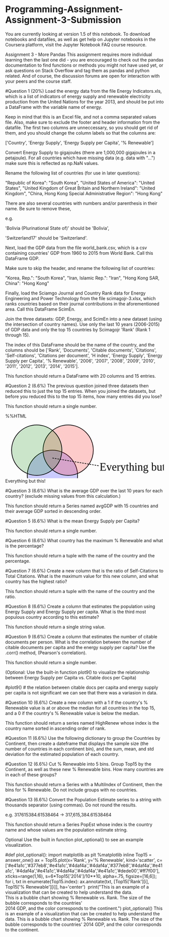 # Programming-Assignment-Assignment-3-Submission
You are currently looking at version 1.5 of this notebook. To download notebooks and datafiles, as well as get help on Jupyter notebooks in the Coursera platform, visit the Jupyter Notebook FAQ course resource.

Assignment 3 - More Pandas
This assignment requires more individual learning then the last one did - you are encouraged to check out the pandas documentation to find functions or methods you might not have used yet, or ask questions on Stack Overflow and tag them as pandas and python related. And of course, the discussion forums are open for interaction with your peers and the course staff.

#Question 1 (20%)
Load the energy data from the file Energy Indicators.xls, which is a list of indicators of energy supply and renewable electricity production from the United Nations for the year 2013, and should be put into a DataFrame with the variable name of energy.

Keep in mind that this is an Excel file, and not a comma separated values file. Also, make sure to exclude the footer and header information from the datafile. The first two columns are unneccessary, so you should get rid of them, and you should change the column labels so that the columns are:

['Country', 'Energy Supply', 'Energy Supply per Capita', '% Renewable']

Convert Energy Supply to gigajoules (there are 1,000,000 gigajoules in a petajoule). For all countries which have missing data (e.g. data with "...") make sure this is reflected as np.NaN values.

Rename the following list of countries (for use in later questions):

"Republic of Korea": "South Korea",
"United States of America": "United States",
"United Kingdom of Great Britain and Northern Ireland": "United Kingdom",
"China, Hong Kong Special Administrative Region": "Hong Kong"

There are also several countries with numbers and/or parenthesis in their name. Be sure to remove these,

e.g.

'Bolivia (Plurinational State of)' should be 'Bolivia',

'Switzerland17' should be 'Switzerland'.



Next, load the GDP data from the file world_bank.csv, which is a csv containing countries' GDP from 1960 to 2015 from World Bank. Call this DataFrame GDP.

Make sure to skip the header, and rename the following list of countries:

"Korea, Rep.": "South Korea", 
"Iran, Islamic Rep.": "Iran",
"Hong Kong SAR, China": "Hong Kong"



Finally, load the Sciamgo Journal and Country Rank data for Energy Engineering and Power Technology from the file scimagojr-3.xlsx, which ranks countries based on their journal contributions in the aforementioned area. Call this DataFrame ScimEn.

Join the three datasets: GDP, Energy, and ScimEn into a new dataset (using the intersection of country names). Use only the last 10 years (2006-2015) of GDP data and only the top 15 countries by Scimagojr 'Rank' (Rank 1 through 15).

The index of this DataFrame should be the name of the country, and the columns should be ['Rank', 'Documents', 'Citable documents', 'Citations', 'Self-citations', 'Citations per document', 'H index', 'Energy Supply', 'Energy Supply per Capita', '% Renewable', '2006', '2007', '2008', '2009', '2010', '2011', '2012', '2013', '2014', '2015'].

This function should return a DataFrame with 20 columns and 15 entries.

#Question 2 (6.6%)
The previous question joined three datasets then reduced this to just the top 15 entries. When you joined the datasets, but before you reduced this to the top 15 items, how many entries did you lose?

This function should return a single number.

%%HTML
<svg width="800" height="300">
  <circle cx="150" cy="180" r="80" fill-opacity="0.2" stroke="black" stroke-width="2" fill="blue" />
  <circle cx="200" cy="100" r="80" fill-opacity="0.2" stroke="black" stroke-width="2" fill="red" />
  <circle cx="100" cy="100" r="80" fill-opacity="0.2" stroke="black" stroke-width="2" fill="green" />
  <line x1="150" y1="125" x2="300" y2="150" stroke="black" stroke-width="2" fill="black" stroke-dasharray="5,3"/>
  <text  x="300" y="165" font-family="Verdana" font-size="35">Everything but this!</text>
</svg>
Everything but this!


#Question 3 (6.6%)
What is the average GDP over the last 10 years for each country? (exclude missing values from this calculation.)

This function should return a Series named avgGDP with 15 countries and their average GDP sorted in descending order.


#Question 5 (6.6%)
What is the mean Energy Supply per Capita?

This function should return a single number.

#Question 6 (6.6%)
What country has the maximum % Renewable and what is the percentage?

This function should return a tuple with the name of the country and the percentage.

#Question 7 (6.6%)
Create a new column that is the ratio of Self-Citations to Total Citations. What is the maximum value for this new column, and what country has the highest ratio?

This function should return a tuple with the name of the country and the ratio.


#Question 8 (6.6%)
Create a column that estimates the population using Energy Supply and Energy Supply per capita. What is the third most populous country according to this estimate?

This function should return a single string value.


#Question 9 (6.6%)
Create a column that estimates the number of citable documents per person. What is the correlation between the number of citable documents per capita and the energy supply per capita? Use the .corr() method, (Pearson's correlation).

This function should return a single number.

(Optional: Use the built-in function plot9() to visualize the relationship between Energy Supply per Capita vs. Citable docs per Capita)


#plot9() # the relation between citable docs per capita and energy supply per capita is not significant we can see that there was a variasion in data. 

#Question 10 (6.6%)
Create a new column with a 1 if the country's % Renewable value is at or above the median for all countries in the top 15, and a 0 if the country's % Renewable value is below the median.

This function should return a series named HighRenew whose index is the country name sorted in ascending order of rank.

#Question 11 (6.6%)
Use the following dictionary to group the Countries by Continent, then create a dateframe that displays the sample size (the number of countries in each continent bin), and the sum, mean, and std deviation for the estimated population of each country.

#Question 12 (6.6%)
Cut % Renewable into 5 bins. Group Top15 by the Continent, as well as these new % Renewable bins. How many countries are in each of these groups?

This function should return a Series with a MultiIndex of Continent, then the bins for % Renewable. Do not include groups with no countries.

#Question 13 (6.6%)
Convert the Population Estimate series to a string with thousands separator (using commas). Do not round the results.

e.g. 317615384.61538464 -> 317,615,384.61538464

This function should return a Series PopEst whose index is the country name and whose values are the population estimate string.


Optional
Use the built in function plot_optional() to see an example visualization.

#def plot_optional():
    import matplotlib as plt
    %matplotlib inline
    Top15 = answer_one()
    ax = Top15.plot(x='Rank', y='% Renewable', kind='scatter', 
                    c=['#e41a1c','#377eb8','#e41a1c','#4daf4a','#4daf4a','#377eb8','#4daf4a','#e41a1c',
                       '#4daf4a','#e41a1c','#4daf4a','#4daf4a','#e41a1c','#dede00','#ff7f00'], 
                    xticks=range(1,16), s=6*Top15['2014']/10**10, alpha=.75, figsize=[16,6]);
​
    for i, txt in enumerate(Top15.index):
        ax.annotate(txt, [Top15['Rank'][i], Top15['% Renewable'][i]], ha='center')
​
    print("This is an example of a visualization that can be created to help understand the data. \
This is a bubble chart showing % Renewable vs. Rank. The size of the bubble corresponds to the countries' \
2014 GDP, and the color corresponds to the continent.")
plot_optional() 
This is an example of a visualization that can be created to help understand the data. This is a bubble chart showing % Renewable vs. Rank. The size of the bubble corresponds to the countries' 2014 GDP, and the color corresponds to the continent.
